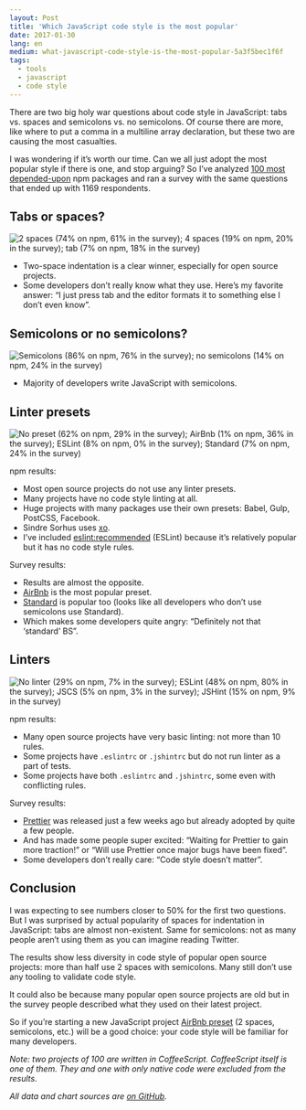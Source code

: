 ```yaml
---
layout: Post
title: 'Which JavaScript code style is the most popular'
date: 2017-01-30
lang: en
medium: what-javascript-code-style-is-the-most-popular-5a3f5bec1f6f
tags:
  - tools
  - javascript
  - code style
---
```


There are two big holy war questions about code style in JavaScript: tabs vs. spaces and semicolons vs. no semicolons. Of course there are more, like where to put a comma in a multiline array declaration, but these two are causing the most casualties.

I was wondering if it’s worth our time. Can we all just adopt the most popular style if there is one, and stop arguing? So I’ve analyzed [100 most depended-upon](https://www.npmjs.com/browse/depended) npm packages and ran a survey with the same questions that ended up with 1169 respondents.

## Tabs or spaces?

![2 spaces (74% on npm, 61% in the survey); 4 spaces (19% on npm, 20% in the survey); tab (7% on npm, 18% in the survey)](/images/javascript-indent.svg)

- Two-space indentation is a clear winner, especially for open source projects.
- Some developers don’t really know what they use. Here’s my favorite answer: “I just press tab and the editor formats it to something else I don’t even know”.

## Semicolons or no semicolons?

![Semicolons (86% on npm, 76% in the survey); no semicolons (14% on npm, 24% in the survey)](/images/javascript-semi.svg)

- Majority of developers write JavaScript with semicolons.

## Linter presets

![No preset (62% on npm, 29% in the survey); AirBnb (1% on npm, 36% in the survey); ESLint (8% on npm, 0% in the survey); Standard (7% on npm, 24% in the survey)](/images/javascript-presets.svg)

npm results:

- Most open source projects do not use any linter presets.
- Many projects have no code style linting at all.
- Huge projects with many packages use their own presets: Babel, Gulp, PostCSS, Facebook.
- Sindre Sorhus uses [xo](https://github.com/sindresorhus/xo).
- I’ve included [eslint:recommended](http://eslint.org/docs/rules/) (ESLint) because it’s relatively popular but it has no code style rules.

Survey results:

- Results are almost the opposite.
- [AirBnb](https://github.com/airbnb/javascript) is the most popular preset.
- [Standard](https://standardjs.com/) is popular too (looks like all developers who don’t use semicolons use Standard).
- Which makes some developers quite angry: “Definitely not that ‘standard’ BS”.

## Linters

![No linter (29% on npm, 7% in the survey); ESLint (48% on npm, 80% in the survey); JSCS (5% on npm, 3% in the survey); JSHint (15% on npm, 9% in the survey)](/images/javascript-linters.svg)

npm results:

- Many open source projects have very basic linting: not more than 10 rules.
- Some projects have `.eslintrc` or `.jshintrc` but do not run linter as a part of tests.
- Some projects have both `.eslintrc` and `.jshintrc`, some even with conflicting rules.

Survey results:

- [Prettier](http://jlongster.com/A-Prettier-Formatter) was released just a few weeks ago but already adopted by quite a few people.
- And has made some people super excited: “Waiting for Prettier to gain more traction!” or “Will use Prettier once major bugs have been fixed”.
- Some developers don’t really care: “Code style doesn’t matter”.

## Conclusion

I was expecting to see numbers closer to 50% for the first two questions. But I was surprised by actual popularity of spaces for indentation in JavaScript: tabs are almost non-existent. Same for semicolons: not as many people aren’t using them as you can imagine reading Twitter.

The results show less diversity in code style of popular open source projects: more than half use 2 spaces with semicolons. Many still don’t use any tooling to validate code style.

It could also be because many popular open source projects are old but in the survey people described what they used on their latest project.

So if you’re starting a new JavaScript project [AirBnb preset](https://github.com/airbnb/javascript) (2 spaces, semicolons, etc.) will be a good choice: your code style will be familiar for many developers.

_Note: two projects of 100 are written in CoffeeScript. CoffeeScript itself is one of them. They and one with only native code were excluded from the results._

_All data and chart sources are [on GitHub](https://github.com/sapegin/jscodestyle)._
